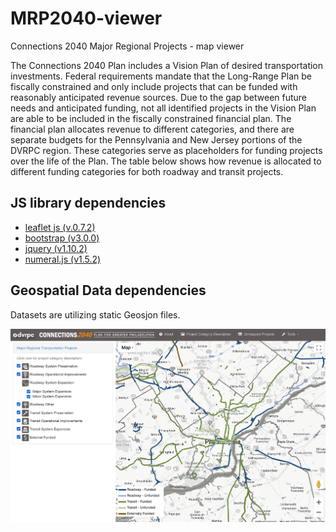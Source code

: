 # MRP2040-viewer
Connections 2040 Major Regional Projects - map viewer

The Connections 2040 Plan includes a Vision Plan of desired transportation investments. Federal requirements mandate that the Long-Range Plan be fiscally constrained and only include projects that can be funded with reasonably anticipated revenue sources. Due to the gap between future needs and anticipated funding, not all identified projects in the Vision Plan are able to be included in the fiscally constrained financial plan. The financial plan allocates revenue to different categories, and there are separate budgets for the Pennsylvania and New Jersey portions of the DVRPC region. These categories serve as placeholders for funding projects over the life of the Plan. The table below shows how revenue is allocated to different funding categories for both roadway and transit projects.

## JS library dependencies

- [leaflet js (v.0.7.2)](https://leafletjs.com/)
- [bootstrap (v3.0.0)](https://getbootstrap.com/docs/versions/)
- [jquery (v1.10.2)](https://api.jquery.com/)
- [numeral.js (v1.5.2)](http://numeraljs.com/)

## Geospatial Data dependencies

Datasets are utilizing static Geosjon files.

![alt text](https://raw.githubusercontent.com/dvrpc/MRP2040-viewer/master/img/MRP2040-viewer.PNG)
